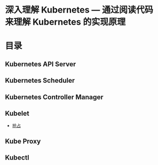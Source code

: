 # 深入理解 Kubernetes — 通过阅读代码来理解 Kubernetes 的实现原理

# 目录

## Kubernetes API Server

## Kubernetes Scheduler

## Kubernetes Controller Manager

## Kubelet

- [抢占](kubelet/preemption.md)

## Kube Proxy

## Kubectl
